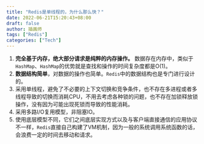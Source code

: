```yaml
---
title: "Redis是单线程的，为什么那么快？"
date: 2022-06-21T15:20:43+08:00
draft: false
author: 插画师
tags: ["Redis"]
categories: ["Tech"]
---
```

1. **完全基于内存，绝大部分请求是纯粹的内存操作。** 数据存在内存中，类似于`HashMap`、`HashMap`的优势就是查找和操作的时间复杂度都是O(1)。
2. **数据结构简单**，对数据的操作也简单。`Redis`中的数据结构也是专门进行设计的。
3. 采用单线程，避免了不必要的上下文切换和竞争条件，也不存在多进程或者多线程导致的切换而消耗CPU，不用去考虑各种锁的问题，也不存在加锁释放锁操作，没有因为可能出现死锁而导致的性能消耗。
4. 采用多路I/O复用模型，非阻塞IO。
5. 使用底层模型不同，它们之间底层实现方式以及与客户端直接通信的应用协议不一样，`Redis`直接自己构建了VM机制，因为一般的系统调用系统函数的话，会浪费一定的时间去移动和请求。

